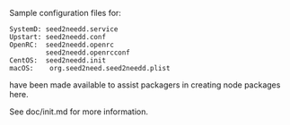 Sample configuration files for:
```
SystemD: seed2needd.service
Upstart: seed2needd.conf
OpenRC:  seed2needd.openrc
         seed2needd.openrcconf
CentOS:  seed2needd.init
macOS:    org.seed2need.seed2needd.plist
```
have been made available to assist packagers in creating node packages here.

See doc/init.md for more information.
